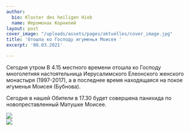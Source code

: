 ```yaml
---
author:
  bio: Kloster des heiligen Hiob
  name: Иеромонах Корнилий
layout: post
cover_image: "/uploads/assets/pages/aktuelles/cover_image.jpg"
title: 'Отошла ко Господу игуменья Моисея '
excerpt: '08.03.2021'

---
```

Сегодня утром В 4.15 местного времени отошла ко Господу многолетняя настоятельница Иерусалимского Елеонского женского монастыря (1997-2017), а в последнее время находящаяся на покое игуменья Моисея (Бубнова).

Сегодня в нашей Обители в 17.30 будет совершена панихида по новопреставленный Матушке Моисее.

![](https://res.cloudinary.com/hiobmon/image/upload/v1615222045/media/2021/D441351A-D34B-4F56-8279-748EB8F4B05A_mxecyk.jpg)  
![](https://res.cloudinary.com/hiobmon/image/upload/v1615222065/media/2021/BA2A78E6-6538-4F86-8F58-B82B81FB36C9_i9kq4w.jpg)